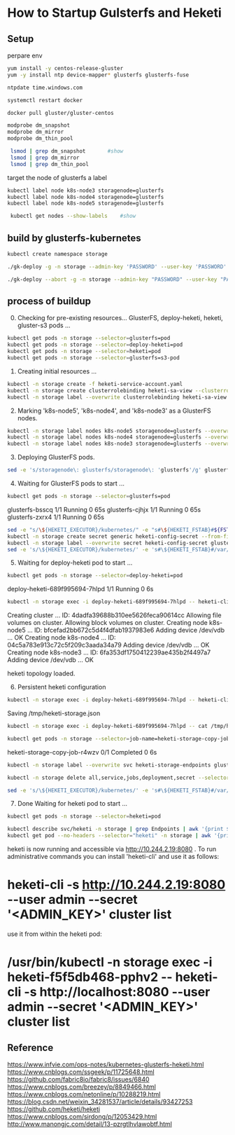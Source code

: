 # How to Startup Gulsterfs and Heketi

## Setup

perpare env

```bash
yum install -y centos-release-gluster
yum -y install ntp device-mapper* glusterfs glusterfs-fuse

ntpdate time.windows.com

systemctl restart docker

docker pull gluster/gluster-centos

modprobe dm_snapshot
modprobe dm_mirror
modprobe dm_thin_pool

 lsmod | grep dm_snapshot		#show
 lsmod | grep dm_mirror
 lsmod | grep dm_thin_pool
```

target the node of glusterfs a label

```bash
kubectl label node k8s-node3 storagenode=glusterfs
kubectl label node k8s-node4 storagenode=glusterfs
kubectl label node k8s-node5 storagenode=glusterfs

 kubectl get nodes --show-labels  	#show
```

## build by glusterfs-kubernetes

```bash
kubectl create namespace storage

./gk-deploy -g -n storage --admin-key 'PASSWORD' --user-key 'PASSWORD'

./gk-deploy --abort -g -n storage --admin-key "PASSWORD" --user-key "PASSWORD"
```

## process of buildup

0. Checking for pre-existing resources...
  GlusterFS, deploy-heketi, heketi, gluster-s3 pods ...
```bash
kubectl get pods -n storage --selector=glusterfs=pod
kubectl get pods -n storage --selector=deploy-heketi=pod
kubectl get pods -n storage --selector=heketi=pod
kubectl get pods -n storage --selector=glusterfs=s3-pod
```

1. Creating initial resources ...
```bash
kubectl -n storage create -f heketi-service-account.yaml
kubectl -n storage create clusterrolebinding heketi-sa-view --clusterrole=edit --serviceaccount=storage:heketi-service-account
kubectl -n storage label --overwrite clusterrolebinding heketi-sa-view glusterfs=heketi-sa-view heketi=sa-view
```

2. Marking 'k8s-node5', 'k8s-node4', and 'k8s-node3' as a GlusterFS nodes.
```bash
kubectl -n storage label nodes k8s-node5 storagenode=glusterfs --overwrite 
kubectl -n storage label nodes k8s-node4 storagenode=glusterfs --overwrite
kubectl -n storage label nodes k8s-node3 storagenode=glusterfs --overwrite
```

3. Deploying GlusterFS pods.
```bash
sed -e 's/storagenode\: glusterfs/storagenode\: 'glusterfs'/g' glusterfs-daemonset.yaml | kubectl -n storage create -f - 
```

4. Waiting for GlusterFS pods to start ...
```bash
kubectl get pods -n storage --selector=glusterfs=pod
```

glusterfs-bsscq   1/1   Running   0     65s
glusterfs-cjhjx   1/1   Running   0     65s
glusterfs-zxrx4   1/1   Running   0     65s

```bash
sed -e "s/\${HEKETI_EXECUTOR}/kubernetes/" -e "s#\${HEKETI_FSTAB}#${FSTAB}#" -e "s/\${SSH_PORT}/22/" -e "s/\${SSH_USER}/root/" -e "s/\${SSH_SUDO}/false/" heketi.json.template > heketi.json
kubectl -n storage create secret generic heketi-config-secret --from-file=private_key=/dev/null --from-file=./heketi.json --from-file=topology.json=../topology.json
kubectl -n storage label --overwrite secret heketi-config-secret glusterfs=heketi-config-secret heketi=config-secret
sed -e 's/\${HEKETI_EXECUTOR}/kubernetes/' -e 's#\${HEKETI_FSTAB}#/var/lib/heketi/fstab#' -e 's/\${HEKETI_ADMIN_KEY}/PASSWORD/' -e 's/\${HEKETI_USER_KEY}/PASSWORD/' /root/a/k8s-startup/install-gfs/kube-templates/deploy-heketi-deployment.yaml | kubectl -n storage create -f - 
```

5. Waiting for deploy-heketi pod to start ...
```bash
kubectl get pods -n storage --selector=deploy-heketi=pod
```

deploy-heketi-689f995694-7hlpd   1/1   Running   0     6s

```bash
kubectl -n storage exec -i deploy-heketi-689f995694-7hlpd -- heketi-cli -s http://localhost:8080 --user admin --secret 'PASSWORD' topology load --json=/etc/heketi/topology.json 
```

Creating cluster ... ID: 4dadfa39688b310ee5626feca90614cc
Allowing file volumes on cluster.
Allowing block volumes on cluster.
Creating node k8s-node5 ... ID: bfcefad2bb672c5d4f4dfab1937983e6
Adding device /dev/vdb ... OK
Creating node k8s-node4 ... ID: 04c5a783e913c72c5f209c3aada34a79
Adding device /dev/vdb ... OK
Creating node k8s-node3 ... ID: 6fa353df1750412239ae435b2f4497a7
Adding device /dev/vdb ... OK

heketi topology loaded.

6. Persistent heketi configuration
```bash
kubectl -n storage exec -i deploy-heketi-689f995694-7hlpd -- heketi-cli -s http://localhost:8080 --user admin --secret 'PASSWORD' setup-openshift-heketi-storage --listfile=/tmp/heketi-storage.json  
```
Saving /tmp/heketi-storage.json

```bash
kubectl -n storage exec -i deploy-heketi-689f995694-7hlpd -- cat /tmp/heketi-storage.json | kubectl -n storage create -f - 

kubectl get pods -n storage --selector=job-name=heketi-storage-copy-job
```

heketi-storage-copy-job-r4wzv   0/1   Completed   0     6s

```bash
kubectl -n storage label --overwrite svc heketi-storage-endpoints glusterfs=heketi-storage-endpoints heketi=storage-endpoints

kubectl -n storage delete all,service,jobs,deployment,secret --selector="deploy-heketi"

sed -e 's/\${HEKETI_EXECUTOR}/kubernetes/' -e 's#\${HEKETI_FSTAB}#/var/lib/heketi/fstab#' -e 's/\${HEKETI_ADMIN_KEY}/PASSWORD/' -e 's/\${HEKETI_USER_KEY}/PASSWORD/' heketi-deployment.yaml | kubectl -n storage create -f - 
```

7.  Done
Waiting for heketi pod to start ...
```bash
kubectl get pods -n storage --selector=heketi=pod

kubectl describe svc/heketi -n storage | grep Endpoints | awk '{print $2}'
kubectl get pod --no-headers --selector="heketi" -n storage | awk '{print $1}'
```

heketi is now running and accessible via http://10.244.2.19:8080 . To run
administrative commands you can install 'heketi-cli' and use it as follows:

  # heketi-cli -s http://10.244.2.19:8080 --user admin --secret '<ADMIN_KEY>' cluster list

use it from within the heketi pod:

  # /usr/bin/kubectl -n storage exec -i heketi-f5f5db468-pphv2 -- heketi-cli -s http://localhost:8080 --user admin --secret '<ADMIN_KEY>' cluster list


## Reference

<https://www.infvie.com/ops-notes/kubernetes-glusterfs-heketi.html>
<https://www.cnblogs.com/ssgeek/p/11725648.html>
<https://github.com/fabric8io/fabric8/issues/6840>
<https://www.cnblogs.com/breezey/p/8849466.html>
<https://www.cnblogs.com/netonline/p/10288219.html>
<https://blog.csdn.net/weixin_34281537/article/details/93427253>
<https://github.com/heketi/heketi>
<https://www.cnblogs.com/sirdong/p/12053429.html>
<http://www.manongjc.com/detail/13-pzrgtlhvlawobtf.html>

